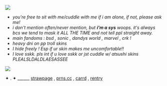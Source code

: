 ![](https://64.media.tumblr.com/7bd480493751fdf9f671045d39fd1c70/0ce054bbf6e65e44-c7/s1280x1920/cf8b37ce1ee152f47199cacd66bb90a713148990.pnj)

- _you're free to sit with me/cuddle with me if i am alone, if not, please ask me!_
- _i don't mention often/never mention, but **i'm a sys** woops. it's always bcs we tend to mask it ALL THE TIME and not tell ppl straight away._
- _main fandoms : bsd , sonic , dandys world , marvel , crk !_
- _heavy dni on pp troll skins_
- _I hide freely ! Esp if ur skin makes me uncomfortable!!_
- _I love sskk. pls int if u love sskk or jst cuddle w/ atsushi skins PLEALSLDALDLAESASSEE_

![](https://postimg.cc/mtgBLPmB)

✦ . ✦ ______ [strawpage](https://redinsides.straw.page/) , [prns.cc](https://pronouns.cc/@sycicle) , [carrd](https://me0wz3r.carrd.co/) , [rentry](https://rentry.co/final-blow)
